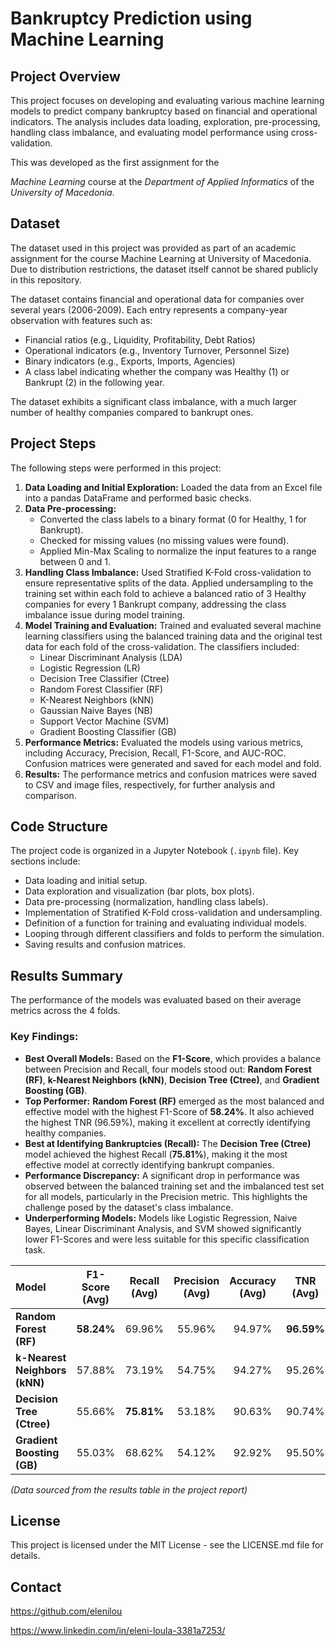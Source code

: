 # Bankruptcy Prediction using Machine Learning

## Project Overview

This project focuses on developing and evaluating various machine learning models to predict company bankruptcy based on financial and operational indicators. The analysis includes data loading, exploration, pre-processing, handling class imbalance, and evaluating model performance using cross-validation.

This was developed as the first assignment for the 

*Machine Learning* course at the *Department of Applied Informatics* of the *University of Macedonia*.

## Dataset

The dataset used in this project was provided as part of an academic assignment for the course Machine Learning at University of Macedonia. Due to distribution restrictions, the dataset itself cannot be shared publicly in this repository.

The dataset contains financial and operational data for companies over several years (2006-2009). Each entry represents a company-year observation with features such as:
- Financial ratios (e.g., Liquidity, Profitability, Debt Ratios)
- Operational indicators (e.g., Inventory Turnover, Personnel Size)
- Binary indicators (e.g., Exports, Imports, Agencies)
- A class label indicating whether the company was Healthy (1) or Bankrupt (2) in the following year.

The dataset exhibits a significant class imbalance, with a much larger number of healthy companies compared to bankrupt ones.

## Project Steps

The following steps were performed in this project:

1.  **Data Loading and Initial Exploration:** Loaded the data from an Excel file into a pandas DataFrame and performed basic checks.
2.  **Data Pre-processing:**
    *   Converted the class labels to a binary format (0 for Healthy, 1 for Bankrupt).
    *   Checked for missing values (no missing values were found).
    *   Applied Min-Max Scaling to normalize the input features to a range between 0 and 1.
3.  **Handling Class Imbalance:** Used Stratified K-Fold cross-validation to ensure representative splits of the data. Applied undersampling to the training set within each fold to achieve a balanced ratio of 3 Healthy companies for every 1 Bankrupt company, addressing the class imbalance issue during model training.
4.  **Model Training and Evaluation:** Trained and evaluated several machine learning classifiers using the balanced training data and the original test data for each fold of the cross-validation. The classifiers included:
    *   Linear Discriminant Analysis (LDA)
    *   Logistic Regression (LR)
    *   Decision Tree Classifier (Ctree)
    *   Random Forest Classifier (RF)
    *   K-Nearest Neighbors (kNN)
    *   Gaussian Naive Bayes (NB)
    *   Support Vector Machine (SVM)
    *   Gradient Boosting Classifier (GB)
5.  **Performance Metrics:** Evaluated the models using various metrics, including Accuracy, Precision, Recall, F1-Score, and AUC-ROC. Confusion matrices were generated and saved for each model and fold.
6.  **Results:** The performance metrics and confusion matrices were saved to CSV and image files, respectively, for further analysis and comparison.

## Code Structure

The project code is organized in a Jupyter Notebook (`.ipynb` file). Key sections include:

*   Data loading and initial setup.
*   Data exploration and visualization (bar plots, box plots).
*   Data pre-processing (normalization, handling class labels).
*   Implementation of Stratified K-Fold cross-validation and undersampling.
*   Definition of a function for training and evaluating individual models.
*   Looping through different classifiers and folds to perform the simulation.
*   Saving results and confusion matrices.

## Results Summary

The performance of the models was evaluated based on their average metrics across the 4 folds.

### Key Findings:

* **Best Overall Models:** Based on the **F1-Score**, which provides a balance between Precision and Recall, four models stood out: **Random Forest (RF)**, **k-Nearest Neighbors (kNN)**, **Decision Tree (Ctree)**, and **Gradient Boosting (GB)**.
* **Top Performer:** **Random Forest (RF)** emerged as the most balanced and effective model with the highest F1-Score of **58.24%**. It also achieved the highest TNR (96.59%), making it excellent at correctly identifying healthy companies.
* **Best at Identifying Bankruptcies (Recall):** The **Decision Tree (Ctree)** model achieved the highest Recall (**75.81%**), making it the most effective model at correctly identifying bankrupt companies.
* **Performance Discrepancy:** A significant drop in performance was observed between the balanced training set and the imbalanced test set for all models, particularly in the Precision metric. This highlights the challenge posed by the dataset's class imbalance.
* **Underperforming Models:** Models like Logistic Regression, Naive Bayes, Linear Discriminant Analysis, and SVM showed significantly lower F1-Scores and were less suitable for this specific classification task.

| Model                | F1-Score (Avg) | Recall (Avg) | Precision (Avg) | Accuracy (Avg) | TNR (Avg)  |
| :------------------- | :------------: | :----------: | :-------------: | :------------: | :--------: |
| **Random Forest (RF)** | **58.24%**   | 69.96%   | 55.96%      | 94.97%      | **96.59%** |
| **k-Nearest Neighbors (kNN)**| 57.88%    | 73.19%    | 54.75%       | 94.27%      | 95.26%  |
| **Decision Tree (Ctree)** | 55.66%    | **75.81%**   | 53.18%       | 90.63%      | 90.74%  |
| **Gradient Boosting (GB)** | 55.03%    | 68.62%    | 54.12%       | 92.92%     | 95.50%  |

*(Data sourced from the results table in the project report)*

## License

This project is licensed under the MIT License - see the LICENSE.md file for details.

## Contact

https://github.com/elenilou

https://www.linkedin.com/in/eleni-loula-3381a7253/

